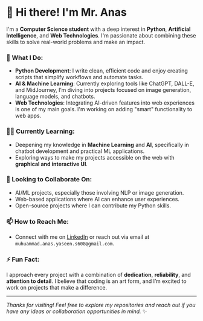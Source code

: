 # 👋 Hi there! I'm Mr. Anas

I'm a **Computer Science student** with a deep interest in **Python**, **Artificial Intelligence**, and **Web Technologies**. I'm passionate about combining these skills to solve real-world problems and make an impact. 

### 💼 What I Do:
- **Python Development**: I write clean, efficient code and enjoy creating scripts that simplify workflows and automate tasks.
- **AI & Machine Learning**: Currently exploring tools like ChatGPT, DALL-E, and MidJourney, I’m diving into projects focused on image generation, language models, and chatbots.
- **Web Technologies**: Integrating AI-driven features into web experiences is one of my main goals. I'm working on adding "smart" functionality to web apps.

### 👨‍💻 Currently Learning:
- Deepening my knowledge in **Machine Learning** and **AI**, specifically in chatbot development and practical ML applications.
- Exploring ways to make my projects accessible on the web with **graphical and interactive UI**.

### 🤝 Looking to Collaborate On:
- AI/ML projects, especially those involving NLP or image generation.
- Web-based applications where AI can enhance user experiences.
- Open-source projects where I can contribute my Python skills.

### 📫 How to Reach Me:
- Connect with me on [LinkedIn](https://www.linkedin.com/in/muhammadanasyaseen) or reach out via email at `muhuammad.anas.yaseen.s608@gmail.com`.

### ⚡ Fun Fact:
I approach every project with a combination of **dedication**, **reliability**, and **attention to detail**. I believe that coding is an art form, and I’m excited to work on projects that make a difference.

---

*Thanks for visiting! Feel free to explore my repositories and reach out if you have any ideas or collaboration opportunities in mind.* ✨
